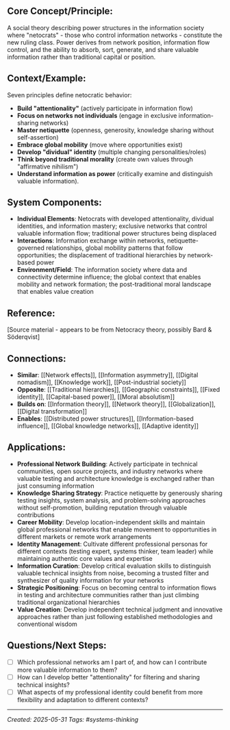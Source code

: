## Core Concept/Principle:
A social theory describing power structures in the information society where "netocrats" - those who control information networks - constitute the new ruling class. Power derives from network position, information flow control, and the ability to absorb, sort, generate, and share valuable information rather than traditional capital or position.

## Context/Example:
Seven principles define netocratic behavior: 
- **Build "attentionality"** (actively participate in information flow)
- **Focus on networks not individuals** (engage in exclusive information-sharing networks)
- **Master netiquette** (openness, generosity, knowledge sharing without self-assertion)
- **Embrace global mobility** (move where opportunities exist) 
- **Develop "dividual" identity** (multiple changing personalities/roles)
- **Think beyond traditional morality** (create own values through "affirmative nihilism")
- **Understand information as power** (critically examine and distinguish valuable information).

## System Components:
- **Individual Elements**: Netocrats with developed attentionality, dividual identities, and information mastery; exclusive networks that control valuable information flow; traditional power structures being displaced
- **Interactions**: Information exchange within networks, netiquette-governed relationships, global mobility patterns that follow opportunities; the displacement of traditional hierarchies by network-based power
- **Environment/Field**: The information society where data and connectivity determine influence; the global context that enables mobility and network formation; the post-traditional moral landscape that enables value creation

## Reference:
[Source material - appears to be from Netocracy theory, possibly Bard & Söderqvist]

## Connections:
- **Similar**: [[Network effects]], [[Information asymmetry]], [[Digital nomadism]], [[Knowledge work]], [[Post-industrial society]]
- **Opposite**: [[Traditional hierarchies]], [[Geographic constraints]], [[Fixed identity]], [[Capital-based power]], [[Moral absolutism]]
- **Builds on**: [[Information theory]], [[Network theory]], [[Globalization]], [[Digital transformation]]
- **Enables**: [[Distributed power structures]], [[Information-based influence]], [[Global knowledge networks]], [[Adaptive identity]]

## Applications:
- **Professional Network Building**: Actively participate in technical communities, open source projects, and industry networks where valuable testing and architecture knowledge is exchanged rather than just consuming information
- **Knowledge Sharing Strategy**: Practice netiquette by generously sharing testing insights, system analysis, and problem-solving approaches without self-promotion, building reputation through valuable contributions
- **Career Mobility**: Develop location-independent skills and maintain global professional networks that enable movement to opportunities in different markets or remote work arrangements
- **Identity Management**: Cultivate different professional personas for different contexts (testing expert, systems thinker, team leader) while maintaining authentic core values and expertise
- **Information Curation**: Develop critical evaluation skills to distinguish valuable technical insights from noise, becoming a trusted filter and synthesizer of quality information for your networks
- **Strategic Positioning**: Focus on becoming central to information flows in testing and architecture communities rather than just climbing traditional organizational hierarchies
- **Value Creation**: Develop independent technical judgment and innovative approaches rather than just following established methodologies and conventional wisdom

## Questions/Next Steps:
- [ ] Which professional networks am I part of, and how can I contribute more valuable information to them?
- [ ] How can I develop better "attentionality" for filtering and sharing technical insights?
- [ ] What aspects of my professional identity could benefit from more flexibility and adaptation to different contexts?

---

_Created: 2025-05-31_ _Tags: #systems-thinking_